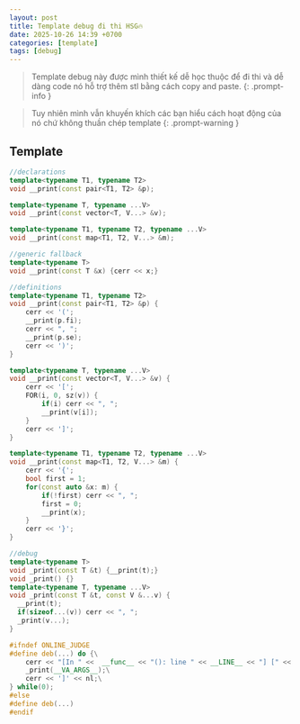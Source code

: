 ```yaml
---
layout: post
title: Template debug đi thi HSG🔥
date: 2025-10-26 14:39 +0700
categories: [template]
tags: [debug]
---
```


> Template debug này được mình thiết kế dễ học thuộc để đi thi và dễ dàng code nó hỗ trợ thêm stl bằng cách copy and paste. 
{: .prompt-info }

>Tuy nhiên mình vẫn khuyến khích các bạn hiểu cách hoạt động của nó chứ không thuần chép template
{: .prompt-warning }



## Template

```c++
//declarations
template<typename T1, typename T2>
void __print(const pair<T1, T2> &p);

template<typename T, typename ...V>
void __print(const vector<T, V...> &v);

template<typename T1, typename T2, typename ...V>
void __print(const map<T1, T2, V...> &m);

//generic fallback
template<typename T>
void __print(const T &x) {cerr << x;}

//definitions
template<typename T1, typename T2>
void __print(const pair<T1, T2> &p) {
    cerr << '(';
    __print(p.fi);
    cerr << ", ";
    __print(p.se);
    cerr << ')';
}

template<typename T, typename ...V>
void __print(const vector<T, V...> &v) {
    cerr << '[';
    FOR(i, 0, sz(v)) {
        if(i) cerr << ", ";
        __print(v[i]);
    }
    cerr << ']';
}

template<typename T1, typename T2, typename ...V>
void __print(const map<T1, T2, V...> &m) {
    cerr << '{';
    bool first = 1;
    for(const auto &x: m) {
        if(!first) cerr << ", ";
        first = 0;
        __print(x);
    }
    cerr << '}';
}

//debug
template<typename T>
void _print(const T &t) {__print(t);}
void _print() {}
template<typename T, typename ...V>
void _print(const T &t, const V &...v) {
  __print(t); 
  if(sizeof...(v)) cerr << ", "; 
  _print(v...); 
}

#ifndef ONLINE_JUDGE
#define deb(...) do {\
    cerr << "[In " <<  __func__ << "(): line " << __LINE__ << "] [" << #__VA_ARGS__ << "] = [";\
    _print(__VA_ARGS__);\
    cerr << ']' << nl;\
} while(0);
#else
#define deb(...)
#endif
```
